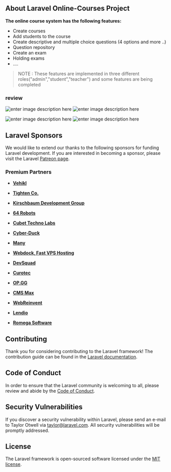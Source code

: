 
##  About Laravel Online-Courses Project
**The online course system has the following features:**

 - Create courses
 - Add students to the course
 -  Create descriptive and multiple choice questions (4 options and more ..)
 - Question repository
 - Create an exam
 - Holding exams
 - ....

> NOTE : These features are implemented in three different roles("admin","student","teacher")
>  and some features are being completed

 

  
  

###  review

  
![enter image description here](https://s4.uupload.ir/files/reportcard_sqyg.jpg)
![enter image description here](https://s4.uupload.ir/files/photo_2022-01-06_15-37-19_oyn2.jpg)

  
![enter image description here](https://s4.uupload.ir/files/photo_2022-01-06_15-37-01_3f1t.jpg)
![enter image description here](https://s4.uupload.ir/files/photo_2022-01-06_15-37-10_1gfl.jpg)
##  Laravel Sponsors

  

We would like to extend our thanks to the following sponsors for funding Laravel development. If you are interested in becoming a sponsor, please visit the Laravel [Patreon page](https://patreon.com/taylorotwell).

  

###  Premium Partners

  

-  **[Vehikl](https://vehikl.com/)**

-  **[Tighten Co.](https://tighten.co)**

-  **[Kirschbaum Development Group](https://kirschbaumdevelopment.com)**

-  **[64 Robots](https://64robots.com)**

-  **[Cubet Techno Labs](https://cubettech.com)**

-  **[Cyber-Duck](https://cyber-duck.co.uk)**

-  **[Many](https://www.many.co.uk)**

-  **[Webdock, Fast VPS Hosting](https://www.webdock.io/en)**

-  **[DevSquad](https://devsquad.com)**

-  **[Curotec](https://www.curotec.com/services/technologies/laravel/)**

-  **[OP.GG](https://op.gg)**

-  **[CMS Max](https://www.cmsmax.com/)**

-  **[WebReinvent](https://webreinvent.com/?utm_source=laravel&utm_medium=github&utm_campaign=patreon-sponsors)**

-  **[Lendio](https://lendio.com)**

-  **[Romega Software](https://romegasoftware.com)**

  

##  Contributing

  

Thank you for considering contributing to the Laravel framework! The contribution guide can be found in the [Laravel documentation](https://laravel.com/docs/contributions).

  

##  Code of Conduct

  

In order to ensure that the Laravel community is welcoming to all, please review and abide by the [Code of Conduct](https://laravel.com/docs/contributions#code-of-conduct).

  

##  Security Vulnerabilities

  

If you discover a security vulnerability within Laravel, please send an e-mail to Taylor Otwell via [taylor@laravel.com](mailto:taylor@laravel.com). All security vulnerabilities will be promptly addressed.

  

##  License

  

The Laravel framework is open-sourced software licensed under the [MIT license](https://opensource.org/licenses/MIT).